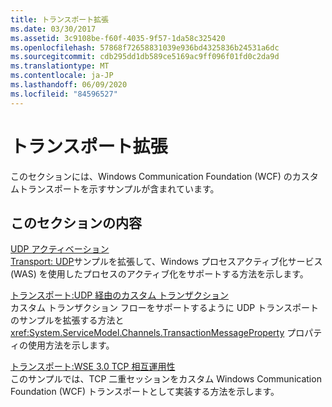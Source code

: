 ```yaml
---
title: トランスポート拡張
ms.date: 03/30/2017
ms.assetid: 3c9108be-f60f-4035-9f57-1da58c325420
ms.openlocfilehash: 57868f72658831039e936bd4325836b24531a6dc
ms.sourcegitcommit: cdb295dd1db589ce5169ac9ff096f01fd0c2da9d
ms.translationtype: MT
ms.contentlocale: ja-JP
ms.lasthandoff: 06/09/2020
ms.locfileid: "84596527"
---
```

# <a name="transport-extensibility"></a>トランスポート拡張
このセクションには、Windows Communication Foundation (WCF) のカスタムトランスポートを示すサンプルが含まれています。  
  
## <a name="in-this-section"></a>このセクションの内容  
 [UDP アクティベーション](udp-activation.md)  
 [Transport: UDP](transport-udp.md)サンプルを拡張して、Windows プロセスアクティブ化サービス (WAS) を使用したプロセスのアクティブ化をサポートする方法を示します。  
  
 [トランスポート:UDP 経由のカスタム トランザクション](transport-custom-transactions-over-udp-sample.md)  
 カスタム トランザクション フローをサポートするように UDP トランスポートのサンプルを拡張する方法と <xref:System.ServiceModel.Channels.TransactionMessageProperty> プロパティの使用方法を示します。  
  
 [トランスポート:WSE 3.0 TCP 相互運用性](transport-wse-3-0-tcp-interoperability.md)  
 このサンプルでは、TCP 二重セッションをカスタム Windows Communication Foundation (WCF) トランスポートとして実装する方法を示します。
